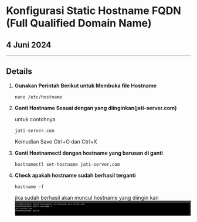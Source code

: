 # Konfigurasi Static Hostname FQDN (Full Qualified Domain Name)

## 4 Juni 2024

---

## Details

1. **Gunakan Perintah Berikut untuk Membuka file Hostname**

   ``` 
   nano /etc/hostname
   ```
2. **Ganti Hostname Sesuai dengan yang diinginkan(jati-server.com)**

    untuk contohnya
    ```
    jati-server.com
    ```
    Kemudian Save Ctrl+O dan Ctrl+X
3. **Ganti Hostnamectl dengan hostname yang barusan di ganti**
    ```
    hostnamectl set-hostname jati-server.com
    ```
4. **Check apakah hostname sudah berhasil terganti**
    ```
    hostname -f
    ```
    jika sudah berhasil akan muncul hostname yang diingin kan
    ![Hostname Configuration](https://github.com/Jati-Jostar/BELAJAR-YAVA247/raw/main/asset/hostname.png)


    

